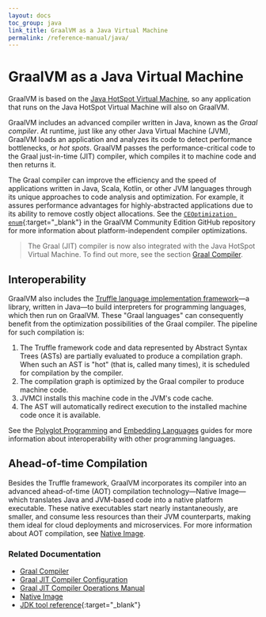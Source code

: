 ```yaml
---
layout: docs
toc_group: java
link_title: GraalVM as a Java Virtual Machine
permalink: /reference-manual/java/
---
```


# GraalVM as a Java Virtual Machine

GraalVM is based on the [Java HotSpot Virtual Machine](https://docs.oracle.com/en/java/javase/25/vm/java-virtual-machine-technology-overview.html), so any application that runs on the Java HotSpot Virtual Machine will also on GraalVM.

GraalVM includes an advanced compiler written in Java, known as the _Graal compiler_.
At runtime, just like any other Java Virtual Machine (JVM), GraalVM loads an application and analyzes its code to detect performance bottlenecks, or _hot spots_.
GraalVM passes the performance-critical code to the Graal just-in-time (JIT) compiler, which compiles it to machine code and then returns it.

The Graal compiler can improve the efficiency and the speed of applications written in Java, Scala, Kotlin, or other JVM languages through its unique approaches to code analysis and optimization.
For example, it assures performance advantages for highly-abstracted applications due to its ability to remove costly object allocations.
See the [`CEOptimization enum`](https://github.com/oracle/graal/blob/master/compiler/src/jdk.graal.compiler/src/jdk/graal/compiler/core/phases/CEOptimization.java){:target="_blank"} in the GraalVM Community Edition GitHub repository for more information about platform-independent compiler optimizations.

> The Graal (JIT) compiler is now also integrated with the Java HotSpot Virtual Machine.
To find out more, see the section [Graal Compiler](compiler.md).

## Interoperability

GraalVM also includes the [Truffle language implementation framework](../../../truffle/docs/README.md)&mdash;a library, written in Java&mdash;to build interpreters for programming languages, which then run on GraalVM.
These "Graal languages" can consequently benefit from the optimization possibilities of the Graal compiler.
The pipeline for such compilation is:

1. The Truffle framework code and data represented by Abstract Syntax Trees (ASTs) are partially evaluated to produce a compilation graph. When such an AST is "hot" (that is, called many times), it is scheduled for compilation by the compiler.
2. The compilation graph is optimized by the Graal compiler to produce machine code.
3. JVMCI installs this machine code in the JVM's code cache.
4. The AST will automatically redirect execution to the installed machine code once it is available.

See the [Polyglot Programming](../polyglot-programming.md) and [Embedding Languages](../embedding/embed-languages.md) guides for more information about interoperability with other programming languages.

## Ahead-of-time Compilation

Besides the Truffle framework, GraalVM incorporates its compiler into an advanced ahead-of-time (AOT) compilation technology&mdash;Native Image&mdash;which translates Java and JVM-based code into a native platform executable.
These native executables start nearly instantaneously, are smaller, and consume less resources than their JVM counterparts, making them ideal for cloud deployments and microservices.
For more information about AOT compilation, see [Native Image](../native-image/README.md).

### Related Documentation

- [Graal Compiler](compiler.md)
- [Graal JIT Compiler Configuration](Options.md)
- [Graal JIT Compiler Operations Manual](Operations.md)
- [Native Image](../native-image/README.md)
- [JDK tool reference](https://docs.oracle.com/pls/topic/lookup?ctx=javase23&id=java_tool_reference){:target="_blank"}
